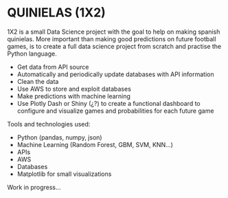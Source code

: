 # QUINIELAS (1X2)

1X2 is a small Data Science project with the goal to help on making spanish quinielas. More important than making good predictions on future football games, is to create a full data science project from scratch and practise the Python language.

- Get data from API source
- Automatically and periodically update databases with API information
- Clean the data
- Use AWS to store and exploit databases
- Make predictions with machine learning 
- Use Plotly Dash or Shiny (¿?) to create a functional dashboard to configure and visualize games and probabilities for each future game

Tools and technologies used: 
- Python (pandas, numpy, json)
- Machine Learning (Random Forest, GBM, SVM, KNN...)
- APIs
- AWS
- Databases
- Matplotlib for small visualizations

Work in progress...
